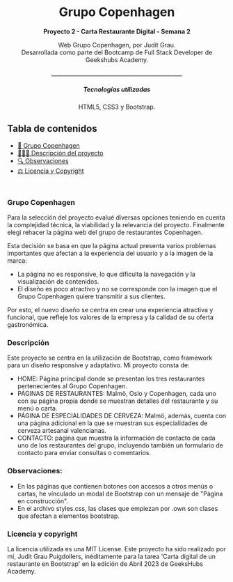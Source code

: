 <h1 align="center"> Grupo Copenhagen</h1>


__<p align="center">Proyecto 2 - Carta Restaurante Digital - Semana 2</p>__

<p align="center">Web Grupo Copenhagen, por Judit Grau.
<br>
Desarrollada como parte del Bootcamp de Full Stack Developer de Geekshubs Academy.</p>
<p align="center">_______________________________________________</p>


<h5 align="center"> Tecnologías utilizadas</h1>

<p align="center">HTML5, CSS3 y Bootstrap.

## Tabla de contenidos


- [🥗 Grupo Copenhagen](#Grupo-copenhagen)
- [👩🏻‍💻 Descripción del proyecto](#Descripción)
- [🔍 Observaciones](#Observaciones)
- [⚖️ Licencia y Copyright](#licencia-y-copyright)
<br>


### Grupo Copenhagen

Para la selección del proyecto evalué diversas opciones teniendo en cuenta la complejidad técnica, la viabilidad y la relevancia del proyecto. Finalmente elegí rehacer la página web del grupo de restaurantes Copenhagen.

Esta decisión se basa en que la página actual presenta varios problemas importantes que afectan a la experiencia del usuario y a la imagen de la marca: 
- La página no es responsive, lo que dificulta la navegación y la visualización de contenidos. 
- El diseño es poco atractivo y no se corresponde con la imagen que el Grupo Copenhagen quiere transmitir a sus clientes.

Por esto, el nuevo diseño se centra en crear una experiencia atractiva y funcional, que refleje los valores de la empresa y la calidad de su oferta gastronómica. 


### Descripción

Este proyecto se centra en la utilización de Bootstrap, como framework para un diseño responsive y adaptativo.
Mi proyecto consta de:

- HOME: Página principal donde se presentan los tres restaurantes pertenecientes al Grupo Copenhagen.
- PÁGINAS DE RESTAURANTES: Malmö, Oslo y Copenhagen, cada uno con su página propia donde se muestran detalles del restaurante y su menú o carta.
- PÁGINA DE ESPECIALIDADES DE CERVEZA: Malmö, además, cuenta con una página adicional en la que se muestran sus especialidades de cerveza artesanal valencianas.
- CONTACTO: página que muestra la información de contacto de cada uno de los restaurantes del grupo, incluyendo también un formulario de contacto para enviar consultas o comentarios.


### Observaciones: 

- En las páginas que contienen botones con accesos a otros menús o cartas, he vínculado un modal de Bootstrap con un mensaje de "Página en construcción".
- En el archivo styles.css, las clases que empiezan por .own son clases que afectan a elementos bootstrap.


### Licencia y copyright
La licencia utilizada es una MIT License.
Este proyecto ha sido realizado por mí, Judit Grau Puigdollers, inéditamente para la tarea 'Carta digital de un restaurante en Bootstrap' en la edición de Abril 2023 de GeeksHubs Academy.





